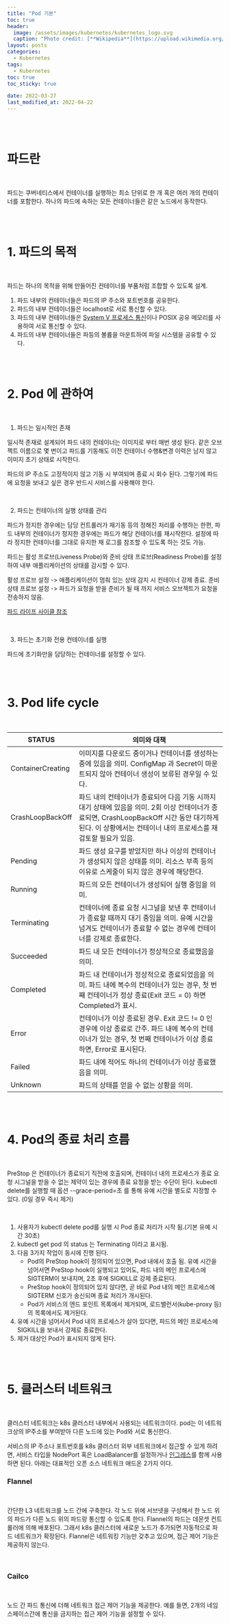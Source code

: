 ```yaml
---
title: "Pod 기본"
toc: true
header:
  image: /assets/images/kubernetes/kubernetes_logo.svg
  caption: "Photo credit: [**Wikipedia**](https://upload.wikimedia.org/wikipedia/commons/3/39/Kubernetes_logo_without_workmark.svg)"
layout: posts
categories:
  - Kubernetes
tags:
  - Kubernetes
toc: true
toc_sticky: true

date: 2022-03-27
last_modified_at: 2022-04-22
---
```


<br><br>

<a id="home1"></a>

# 파드란

<br>

파드는 쿠버네티스에서 컨테이너를 실행하는 최소 단위로 한 개 혹은 여러 개의 컨테이너를 포함한다.
하나의 파드에 속하는 모든 컨테이너들은 같은 노드에서 동작한다.

<br><br>

# 1. 파드의 목적

<br>

파드는 하나의 목적을 위해 만들어진 컨테이너를 부품처럼 조합할 수 있도록 설계.

1. 파드 내부의 컨테이너들은 파드의 IP 주소와 포트번호를 공유한다.
2. 파드의 내부 컨테이너들은 localhost로 서로 통신할 수 있다.
3. 파드의 내부 컨테이너들은 <a href="https://wiki.kldp.org/HOWTO/html/Secure-Programs-HOWTO/sysv-ipc.html">System V 프로세스 통신</a>이나 POSIX 공유 메모리를 사용하여 서로 통신할 수 있다.
4. 파드의 내부 컨테이너들은 파등의 볼륨을 마운트하여 파일 시스템을 공유할 수 있다.

<br>
<br>

# 2. Pod 에 관하여

<br>

1. 파드는 일시적인 존재

일시적 존재로 설계되어 파드 내의 컨테이너는 이미지로 부터 매번 생성 된다. 같은 오브젝트 이름으로 몇 번이고 파드를 기동해도 이전 컨테이너 수행&변경 이력은 남지 않고 이미지 초기 상태로 시작한다.

파드의 IP 주소도 고정적이지 않고 기동 시 부여되며 종료 시 회수 된다. 그렇기에 파드에 요청을 보내고 싶은 경우 반드시 서비스를 사용해야 한다.

<br>

2. 파드는 컨테이너의 실행 상태를 관리

파드가 정지한 경우에는 담당 컨트롤러가 재기동 등의 정해진 처리를 수행하는 한편, 파드 내부의 컨테이너가 정지한 경우에는 파드가 해당 컨테이너를 재시작한다. 설정에 따라 정지한 컨테이너를 그대로 유지한 채 로그를 참조할 수 있도록 하는 것도 가능.

파드는 활성 프로브(Liveness Probe)와 준비 상태 프로브(Readiness Probe)를 설정하여 내부 애플리케이션의 상태를 감시할 수 있다.

활성 프로브 설정 -> 애플리케이션이 멈춰 있는 상태 감지 시 컨테이너 강제 종료.
준비 상태 프로브 설정 -> 파드가 요청을 받을 준비가 될 때 까지 서비스 오브젝트가 요청을 전송하지 않음.

<a href="https://kubernetes.io/ko/docs/concepts/workloads/pods/pod-lifecycle/">파드 라이프 사이클 참조</a>

<br>

3. 파드는 초기화 전용 컨테이너를 실행

파드에 초기화만을 담당하는 컨테이너를 설정할 수 있다.

<br>
<br>

# 3. Pod life cycle

<br>

<table>
    <thead>
        <tr>
            <th colspan="1">STATUS</th>
            <th colspan="1">의미와 대책</th>
        </tr>
    </thead>
    <tbody>
        <tr>
            <td>ContainerCreating</td>
            <td>이미지를 다운로드 중이거나 컨테이너를 생성하는 중에 있음을 의미. ConfigMap 과 Secret이 마운트되지 않아 컨테이너 생성이 보류된 경우일 수 있다.</td>
        </tr>
        <tr>
            <td>CrashLoopBackOff</td>
            <td>파드 내의 컨테이너가 종료되어 다음 기동 시까지 대기 상태에 있음을 의미. 2회 이상 컨테이너가 종료되면, CrashLoopBackOff 시간 동안 대기하게 된다. 이 상황에서는 컨테이너 내의 프로세스를 재검토할 필요가 있음.</td>
        </tr>
        <tr>
            <td>Pending</td>
            <td>파드 생성 요구를 받았지만 하나 이상의 컨테이너가 생성되지 않은 상태를 의미. 리소스 부족 등의 이유로 스케줄이 되지 않은 경우에 해당한다.</td>
        </tr>
        <tr>
            <td>Running</td>
            <td>파드의 모든 컨테이너가 생성되어 실행 중임을 의미.</td>
        </tr>
        <tr>
            <td>Terminating</td>
            <td>컨테이너에 종료 요청 시그널을 보낸 후 컨테이너가 종료할 때까지 대기 중임을 의미. 유예 시간을 넘겨도 컨테이너가 종료할 수 없는 경우에 컨테이너를 강제로 종료한다.</td>
        </tr>
        <tr>
            <td>Succeeded</td>
            <td>파드 내 모든 컨테이너가 정상적으로 종료했음을 의미.</td>
        </tr>
        <tr>
            <td>Completed</td>
            <td>파드 내 컨테이너가 정상적으로 종료되었음을 의미. 파드 내에 복수의 컨테이너가 있는 경우, 첫 번째 컨테이너가 정상 종료(Exit 코드 = 0) 하면 Completed가 표시.</td>
        </tr>
        <tr>
            <td>Error</td>
            <td>컨테이너가 이상 종료된 경우. Exit 코드 != 0 인 경우에 이상 종료로 간주. 파드 내에 복수의 컨테이너가 있는 경우, 첫 번째 컨테이너가 이상 종료하면, Error로 표시된다.</td>
        </tr>
        <tr>
            <td>Failed</td>
            <td>파드 내에 적어도 하나의 컨테이너가 이상 종료했음을 의미.</td>
        </tr>
        <tr>
            <td>Unknown</td>
            <td>파드의 상태를 얻을 수 없는 상황을 의미.</td>
        </tr>
    </thead>
</table>

<br>
<br>

# 4. Pod의 종료 처리 흐름

<br>

PreStop 은 컨테이너가 종료되기 직전에 호출되며, 컨테이너 내의 프로세스가 종료 요청 시그널을 받을 수 없는 제약이 있는 경우에 종료 요청을 받는 수단이 된다. kubectl delete를 실행할 때 옵션 --grace-period=초 를 통해 유예 시간을 별도로 지정할 수 있다. (0일 경우 즉시 제거)

<br>

1. 사용자가 kubectl delete pod를 실행 시 Pod 종료 처리가 시작 됨.(기본 유예 시간 30초)
2. kubectl get pod 의 status 는 Terminating 이라고 표시됨.
3. 다음 3가지 작업이 동시에 진행 된다.
   - Pod의 PreStop hook이 정의되어 있으면, Pod 내에서 호출 됨. 유예 시간을 넘어서면 PreStop hook이 실행되고 있어도, 파드 내의 메인 프로세스에 SIGTERM이 보내지며, 2초 후에 SIGKILL로 강제 종료된다.
   - PreStop hook이 정의되어 있지 않다면, 곧 바로 Pod 내의 메인 프로세스에 SIGTERM 신호가 송신되며 종료 처리가 개시된다.
   - Pod가 서비스의 엔드 포인트 목록에서 제거되며, 로드밸런서(kube-proxy 등)의 목록에서도 제거된다.
4. 유예 시간을 넘어서서 Pod 내의 프로세스가 살아 있다면, 파드의 메인 프로세스에 SIGKILL을 보내서 강제로 종료한다.
5. 제거 대상인 Pod가 표시되지 않게 된다.

<br>
<br>

# 5. 클러스터 네트워크

<br>

클러스터 네트워크는 k8s 클러스터 내부에서 사용되는 네트워크이다. pod는 이 네트워크상의 IP주소를 부여받아 다른 노드에 있는 Pod와 서로 통신한다.

서비스의 IP 주소나 포트번호를 k8s 클러스터 외부 네트워크에서 접근할 수 있게 하려면, 서비스 타입을 NodePort 혹은 LoadBalancer를 설정하거나 <a href="https://kubernetes.io/ko/docs/concepts/services-networking/ingress/">인그레스</a>를 함께 사용하면 된다.
아래는 대표적인 오픈 소스 네트워크 애드온 2가지 이다.
<br>

### Flannel

<br>

간단한 L3 네트워크를 노드 간에 구축한다. 각 노드 위에 서브넷을 구성해서 한 노드 위의 파드가 다른 노드 위의 파드랑 통신할 수 있도록 한다.
Flannel의 파드는 데몬셋 컨트롤러에 의해 배포된다. 그래서 k8s 클러스터에 새로운 노드가 추가되면 자동적으로 파드 네트워크가 확장된다. Flannel은 네트워킹 기능만 갖추고 있으며, 접근 제어 기능은 제공하지 않는다.

<br>

### Cailco

<br>

노드 간 파드 통신에 더해 네트워크 접근 제어 기능을 제공한다. 예를 들면, 2개의 네임스페이스간에 통신을 금지하는 접근 제어 기능을 설정할 수 있다.

<br>
